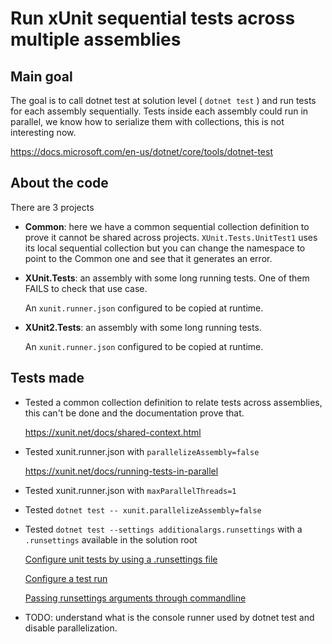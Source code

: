 # Run xUnit sequential tests across multiple assemblies

## Main goal
The goal is to call dotnet test at solution level ( `dotnet test` ) and run tests for each assembly sequentially.
Tests inside each assembly could run in parallel, we know how to serialize them with collections, this is not interesting now.

https://docs.microsoft.com/en-us/dotnet/core/tools/dotnet-test

## About the code

There are 3 projects
- **Common**: here we have a common sequential collection definition to prove it cannot be shared across projects.
  `XUnit.Tests.UnitTest1` uses its local sequential collection but you can change the namespace to point to the Common one and see that it generates an error.
- **XUnit.Tests**: an assembly with some long running tests. One of them FAILS to check that use case.
  
  An `xunit.runner.json` configured to be copied at runtime.

- **XUnit2.Tests**: an assembly with some long running tests.
  
  An `xunit.runner.json` configured to be copied at runtime.
  
## Tests made
- Tested a common collection definition to relate tests across assemblies, 
  this can't be done and the documentation prove that.
  
  https://xunit.net/docs/shared-context.html
- Tested xunit.runner.json with `parallelizeAssembly=false`
  
  https://xunit.net/docs/running-tests-in-parallel
- Tested xunit.runner.json with `maxParallelThreads=1`
- Tested `dotnet test -- xunit.parallelizeAssembly=false`
- Tested `dotnet test --settings additionalargs.runsettings` with a `.runsettings` available in the solution root
  
  [Configure unit tests by using a .runsettings file](https://docs.microsoft.com/en-us/visualstudio/test/configure-unit-tests-by-using-a-dot-runsettings-file?view=vs-2019)
  
  [Configure a test run](https://github.com/Microsoft/vstest-docs/blob/master/docs/configure.md)
  
  [Passing runsettings arguments through commandline](https://github.com/Microsoft/vstest-docs/blob/master/docs/RunSettingsArguments.md)
- TODO: understand what is the console runner used by dotnet test and disable parallelization.